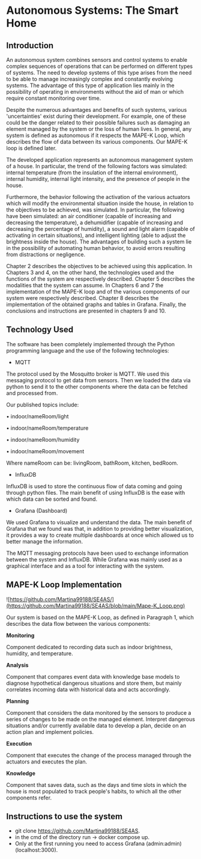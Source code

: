 # Autonomous Systems: The Smart Home

## Introduction

An autonomous system combines sensors and control systems to enable complex sequences of operations that can be performed on different types of systems. The need to develop systems of this type arises from the need to be able to manage increasingly complex and constantly evolving systems. The advantage of this type of application lies mainly in the possibility of operating in environments without the aid of man or which require constant monitoring over time.

Despite the numerous advantages and benefits of such systems, various 'uncertainties' exist during their development. For example, one of these could be the danger related to their possible failures such as damaging an element managed by the system or the loss of human lives. 
In general, any system is defined as autonomous if it respects the MAPE-K Loop, which describes the flow of data between its various components. Our MAPE-K loop is defined later.

The developed application represents an autonomous management system of a house.
In particular, the trend of the following factors was simulated: internal temperature (from the insulation of the internal environment), internal humidity, internal light intensity, and the presence of people in the house.

Furthermore, the behavior following the activation of the various actuators which will modify the environmental situation inside the house, in relation to the objectives to be achieved, was simulated. In particular, the following have been simulated: an air conditioner (capable of increasing and decreasing the temperature), a dehumidifier (capable of increasing and decreasing the percentage of humidity), a sound and light alarm (capable of activating in certain situations), and intelligent lighting (able to adjust the brightness inside the house).
The advantages of building such a system lie in the possibility of automating human behavior, to avoid errors resulting from distractions or negligence.

Chapter 2 describes the objectives to be achieved using this application. In Chapters 3 and 4, on the other hand, the technologies used and the functions of the system are respectively described. Chapter 5 describes the modalities that the system can assume. In Chapters 6 and 7 the implementation of the MAPE-K loop and of the various components of our system were respectively described. Chapter 8 describes the implementation of the obtained graphs and tables in Grafana. Finally, the conclusions and instructions are presented in chapters 9 and 10.


## Technology Used
The software has been completely implemented through the Python programming language and the use of the following technologies:

+ MQTT

The protocol used by the Mosquitto broker is MQTT. We used this messaging protocol to get data from sensors. Then we loaded the data via python to send it to the other components where the data can be fetched and processed from.
 
Our published topics include: 

•	indoor/nameRoom/light

•	indoor/nameRoom/temperature

•	indoor/nameRoom/humidity

•	indoor/nameRoom/movement

Where nameRoom can be: livingRoom, bathRoom, kitchen, bedRoom.
 
+ InfluxDB 

InfluxDB is used to store the continuous flow of data coming and going through python files. The main benefit of using InfluxDB is the ease with which data can be sorted and found. 
 
+ Grafana (Dashboard) 

We used Grafana to visualize and understand the data. The main benefit of Grafana that we found was that, in addition to providing better visualization, it provides a way to create multiple dashboards at once which allowed us to better manage the information.
 
The MQTT messaging protocols have been used to exchange information between the system and InfluxDB. While Grafana was mainly used as a graphical interface and as a tool for interacting with the system.


## MAPE-K Loop Implementation

![https://github.com/Martina99188/SE4AS/](https://github.com/Martina99188/SE4AS/blob/main/Mape-K_Loop.png)

Our system is based on the MAPE-K Loop, as defined in Paragraph 1, which describes the data flow between the various components:

**Monitoring** 

Component dedicated to recording data such as indoor brightness, humidity, and temperature.

**Analysis** 

Component that compares event data with knowledge base models to diagnose hypothetical dangerous situations and store them, but mainly correlates incoming data with historical data and acts accordingly.

**Planning**

Component that considers the data monitored by the sensors to produce a series of changes to be made on the managed element. Interpret dangerous situations and/or currently available data to develop a plan, decide on an action plan and implement policies.

**Execution**

Component that executes the change of the process managed through the actuators and executes the plan.

**Knowledge**

Component that saves data, such as the days and time slots in which the house is most populated to track people's habits, to which all the other components refer.


## Instructions to use the system
+ git clone https://github.com/Martina99188/SE4AS.
+ in the cmd of the directory run -> docker compose up.
+ Only at the first running you need to access Grafana (admin:admin) (localhost:3000).
